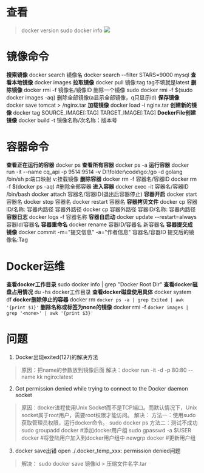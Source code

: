 # 查看
>docker version
>sudo docker info
![](https://img-blog.csdnimg.cn/69a4f23ad55c417bbc93e38b0f39b942.png)
# 镜像命令
   __搜索镜像__
docker search 镜像名
docker search --filter STARS=9000 mysql 
__查看本地镜像__
docker images
__拉取镜像__
docker pull 镜像:tag tag不填就是latest
__删除镜像__
docker rmi -f 镜像名/镜像ID 删除一个镜像
sudo docker rmi -f $(sudo docker images -aq) 删除全部镜像(a显示全部镜像，q只显示id)
__保存镜像__
docker save tomcat > /nginx.tar
__加载镜像__
docker load -i nginx.tar
__创建新的镜像__
docker tag SOURCE_IMAGE[:TAG] TARGET_IMAGE[:TAG]
__DockerFile创建镜像__
docker build -t 镜像名称/次名称：版本号
# 容器命令
__查看正在运行的容器__
docker ps
__查看所有容器__
docker ps -a
__运行容器__
docker run -it --name cq_api -p 9514:9514 -v D:\\folder\\code\\go:/go -d golang  /bin/sh
p:端口映射
v:挂载镜像
__删除容器__
docker rm -f 容器名/容器ID 
docker rm -f $(docker ps -aq)  #删除全部容器
__进入容器__
docker exec -it 容器名/容器ID /bin/bash
docker attach 容器名/容器ID(退出后容器停止)
__容器开启__
docker start 容器名
docker stop 容器名
docker restart 容器名
__容器拷贝文件__
docker cp 容器ID/名称: 容器内路径  容器外路径
docker  cp 容器外路径 容器ID/名称: 容器内路径
__容器日志__
docker logs -f 容器名称
__容器自启动__
docker  update --restart=always 容器Id/容器名
__容器重命名__
docker rename 容器ID/容器名 新容器名
__容器提交成镜像__
docker commit -m="提交信息" -a="作者信息" 容器名/容器ID 提交后的镜像名:Tag
# Docker运维
__查看docker工作目录__
sudo docker info | grep "Docker Root Dir"
__查看docker磁盘占用情况__
du -hs docker工作目录
__查看docker磁盘使用具体__
docker system df
__docker删除停止的容器__
docker rm `docker ps -a | grep Exited | awk '{print $1}'`
__删除名称或标签为none的镜像__
docker rmi -f  `docker images | grep '<none>' | awk '{print $3}'`


# 问题
1. Docker出现exited(127)的解决方法
> 原因：把name的参数放到镜像后面
> 解决：docker run -it -d  -p 80:80 --name kk  nginx:latest
2. Got permission denied while trying to connect to the Docker daemon socket
> 原因：docker进程使用Unix Socket而不是TCP端口。而默认情况下，Unix socket属于root用户，需要root权限才能访问。
> 解决：
> 方法一：使用sudo获取管理员权限，运行docker命令。 sudo docker ps 
> 方法二：测试不成功
> sudo groupadd docker     #添加docker用户组
> sudo gpasswd -a $USER docker     #将登陆用户加入到docker用户组中
> newgrp docker     #更新用户组
3. docker save出错 open ./.docker_temp_xxx: permission denied问题
> 解决：
> sudo docker save 镜像id > 压缩文件名字.tar

